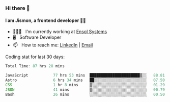 ### Hi there 👋

#### I am Jismon, a frontend developer 👦🏻

- 🧑🏻‍💻   &nbsp; I’m currently working at <a href='https://www.ensolsystems.com/' target="_blank">Ensol Systems</a>
- 🖥   &nbsp; Software Developer
- 📫   &nbsp; How to reach me: <a href='https://www.linkedin.com/in/jismonthomas/'>LinkedIn</a> | <a href='mailto:hellojismonthomas@gmail.com'>Email</a>

Coding stat for last 30 days:
<!--START_SECTION:waka-->

```javascript
Total Time: 87 hrs 28 mins

JavaScript           77 hrs 53 mins  ██████████████████████▒░░   88.81 %
Astro                6 hrs 34 mins   ██░░░░░░░░░░░░░░░░░░░░░░░   07.50 %
CSS                  1 hr 8 mins     ▒░░░░░░░░░░░░░░░░░░░░░░░░   01.29 %
JSON                 41 mins         ▒░░░░░░░░░░░░░░░░░░░░░░░░   00.79 %
Bash                 26 mins         ░░░░░░░░░░░░░░░░░░░░░░░░░   00.50 %
```

<!--END_SECTION:waka-->

<!--
**jismonthomas/jismonthomas** is a ✨ _special_ ✨ repository because its `README.md` (this file) appears on your GitHub profile.

Here are some ideas to get you started:

- 🔭 I’m currently working on ...
- 🌱 I’m currently learning ...
- 👯 I’m looking to collaborate on ...
- 🤔 I’m looking for help with ...
- 💬 Ask me about ...
- 📫 How to reach me: ...
- 😄 Pronouns: ...
- ⚡ Fun fact: ...
-->
